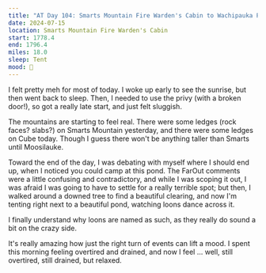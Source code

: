 ```yaml
---
title: "AT Day 104: Smarts Mountain Fire Warden's Cabin to Wachipauka Pond"
date: 2024-07-15
location: Smarts Mountain Fire Warden's Cabin
start: 1778.4
end: 1796.4
miles: 18.0
sleep: Tent
mood: 🙂
---
```

I felt pretty meh for most of today. I woke up early to see the sunrise, but then went back to sleep. Then, I needed to use the privy (with a broken door!), so got a really late start, and just felt sluggish.

The mountains are starting to feel real. There were some ledges (rock faces? slabs?) on Smarts Mountain yesterday, and there were some ledges on Cube today. Though I guess there won't be anything taller than Smarts until Moosilauke.

Toward the end of the day, I was debating with myself where I should end up, when I noticed you could camp at this pond. The FarOut comments were a little confusing and contradictory, and while I was scoping it out, I was afraid I was going to have to settle for a really terrible spot; but then, I walked around a downed tree to find a beautiful clearing, and now I'm tenting right next to a beautiful pond, watching loons dance across it.

I finally understand why loons are named as such, as they really do sound a bit on the crazy side.

It's really amazing how just the right turn of events can lift a mood. I spent this morning feeling overtired and drained, and now I feel ... well, still overtired, still drained, but relaxed.
